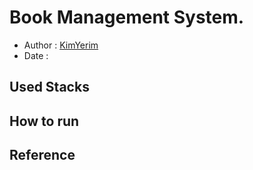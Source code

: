 # Book Management System.
- Author : [KimYerim](https://github.com/YERIM94)
- Date : 

## Used Stacks

## How to run

## Reference
  